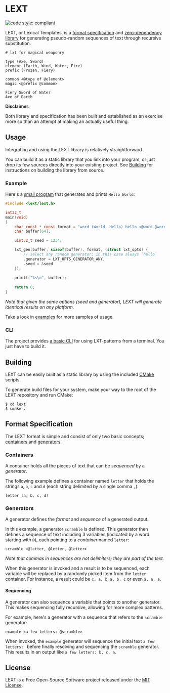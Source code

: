 # LEXT

[![code style: compliant](https://img.shields.io/badge/code%20style-compliant-000000.svg)](https://github.com/jhauberg/comply)

LEXT, or Lexical Templates, is a [format specification](#format-specification) and [zero-dependency library](#usage) for generating pseudo-random sequences of text through recursive substitution.

```lxt
# lxt for magical weaponry

type (Axe, Sword)
element (Earth, Wind, Water, Fire)
prefix (Frozen, Fiery)

common <@type of @element>
magic <@prefix @common>
```

```console
Fiery Sword of Water
Axe of Earth
```

**Disclaimer:**

Both library and specification has been built and established as an exercise more so than an attempt at making an actually useful thing.

## Usage

Integrating and using the LEXT library is relatively straightforward.

You can build it as a static library that you link into your program, or just drop its few sources directly into your existing project. See [Building](#building) for instructions on building the library from source.

### Example

Here's a [small program](/example/hello.c) that generates and prints `Hello World`:

```c
#include <lext/lext.h>

int32_t
main(void)
{
    char const * const format = "word (World, Hello) hello <@word @word>";
    char buffer[64];

    uint32_t seed = 1234;

    lxt_gen(buffer, sizeof(buffer), format, (struct lxt_opts) {
        // select any random generator; in this case always `hello`
        .generator = LXT_OPTS_GENERATOR_ANY,
        .seed = &seed
    });
    
    printf("%s\n", buffer);
    
    return 0;
}
```

*Note that given the same options (seed and generator), LEXT will generate identical results on any platform.*

Take a look in [examples](/example) for more samples of usage.

### CLI

The project provides [a basic CLI](/cli) for using LXT-patterns from a terminal. You just have to build it.

## Building

LEXT can be easily built as a static library by using the included [CMake](https://cmake.org) scripts.

To generate build files for your system, make your way to the root of the LEXT repository and run CMake:

```console
$ cd lext
$ cmake .
```

## Format Specification

The LEXT format is simple and consist of only two basic concepts; [containers](#containers) and [generators](#generators).

### Containers

A container holds all the pieces of text that can be *sequenced* by a *generator*.

The following example defines a container named `letter` that holds the strings `a`, `b`, `c` and `d` (each string delimited by a single comma `,`):

```
letter (a, b, c, d)
```

### Generators

A generator defines the *format* and *sequence* of a generated output.

In this example, a generator `scramble` is defined. This generator then defines a sequence of text including 3 variables (indicated by a word starting with `@`), each pointing to a *container* named `letter`:

```
scramble <@letter, @letter, @letter>
```

*Note that commas in sequences are _not_ delimiters; they are part of the text.*

When this generator is invoked and a result is to be sequenced, each variable will be replaced by a randomly picked item from the `letter` container. For instance, a result could be `c, a, b`, `a, b, c` or even `a, a, a`.

#### Sequencing

A generator can also sequence a variable that points to another generator. This makes sequencing fully recursive, allowing for more complex patterns.

For example, here's a generator with a sequence that refers to the `scramble` generator:

```
example <a few letters: @scramble>
```

When invoked, the `example` generator will sequence the initial text `a few letters: ` before finally resolving and sequencing the `scramble` generator. This results in an output like `a few letters: b, c, a`.

## License

LEXT is a Free Open-Source Software project released under the [MIT License](LICENSE).
